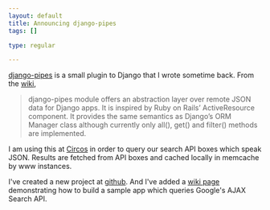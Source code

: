 ```yaml
--- 
layout: default
title: Announcing django-pipes
tags: []

type: regular

---
```

[django-pipes][pipes-home] is a small plugin to Django that I wrote sometime back. From the [wiki][pipes-wiki],

> django-pipes module offers an abstraction layer over remote JSON data for Django apps. It is inspired by Ruby on Rails’ ActiveResource component. It provides the same semantics as Django’s ORM Manager class although currently only all(), get() and filter() methods are implemented.

I am using this at [Circos](http://www.circos.com) in order to query our search API boxes which speak JSON. Results are fetched from API boxes and cached locally in memcache by www instances.

I've created a new project at [github][pipes-home]. And I've added a [wiki page][pipes-wiki] demonstrating how to build a sample app which queries Google's AJAX Search API.

[pipes-home]: http://github.com/mallipeddi/django-pipes/
[pipes-wiki]: http://github.com/mallipeddi/django-pipes/wikis
